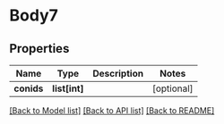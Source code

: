 # Body7

## Properties
Name | Type | Description | Notes
------------ | ------------- | ------------- | -------------
**conids** | **list[int]** |  | [optional] 

[[Back to Model list]](../README.md#documentation-for-models) [[Back to API list]](../README.md#documentation-for-api-endpoints) [[Back to README]](../README.md)


